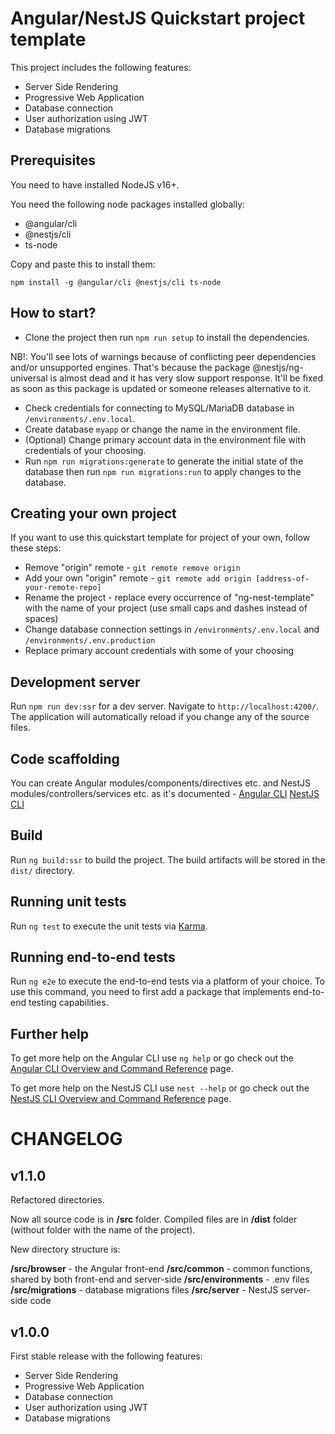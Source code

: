# Angular/NestJS Quickstart project template

This project includes the following features:
- Server Side Rendering
- Progressive Web Application
- Database connection
- User authorization using JWT
- Database migrations


## Prerequisites

You need to have installed NodeJS v16+.

You need the following node packages installed globally:

- @angular/cli
- @nestjs/cli
- ts-node

Copy and paste this to install them:

`npm install -g @angular/cli @nestjs/cli ts-node`


## How to start?

- Clone the project then run `npm run setup` to install the dependencies.

NB!: You'll see lots of warnings because of conflicting peer dependencies and/or unsupported engines. That's because the package @nestjs/ng-universal is almost dead and it has very slow support response. It'll be fixed as soon as this package is updated or someone releases alternative to it.

- Check credentials for connecting to MySQL/MariaDB database in `/environments/.env.local`.
- Create database `myapp` or change the name in the environment file.
- (Optional) Change primary account data in the environment file with credentials of your choosing.
- Run `npm run migrations:generate` to generate the initial state of the database then run `npm run migrations:run` to apply changes to the database.


## Creating your own project

If you want to use this quickstart template for project of your own, follow these steps:

- Remove "origin" remote - `git remote remove origin`
- Add your own "origin" remote - `git remote add origin [address-of-your-remote-repo]`
- Rename the project - replace every occurrence of "ng-nest-template" with the name of your project (use small caps and dashes instead of spaces)
- Change database connection settings in `/environments/.env.local` and `/environments/.env.production`
- Replace primary account credentials with some of your choosing


## Development server

Run `npm run dev:ssr` for a dev server. Navigate to `http://localhost:4200/`. The application will automatically reload if you change any of the source files. 


## Code scaffolding

You can create Angular modules/components/directives etc. and NestJS modules/controllers/services etc. as it's documented - [Angular CLI](https://angular.io/cli) [NestJS CLI](https://docs.nestjs.com/)

## Build

Run `ng build:ssr` to build the project. The build artifacts will be stored in the `dist/` directory.

## Running unit tests

Run `ng test` to execute the unit tests via [Karma](https://karma-runner.github.io).

## Running end-to-end tests

Run `ng e2e` to execute the end-to-end tests via a platform of your choice. To use this command, you need to first add a package that implements end-to-end testing capabilities.

## Further help

To get more help on the Angular CLI use `ng help` or go check out the [Angular CLI Overview and Command Reference](https://angular.io/cli) page.

To get more help on the NestJS CLI use `nest --help` or go check out the [NestJS CLI Overview and Command Reference](https://docs.nestjs.com/cli/overview) page.


# CHANGELOG

## v1.1.0
Refactored directories.

Now all source code is in **/src** folder. Compiled files are in **/dist** folder (without folder with the name of the project).

New directory structure is:

**/src/browser** - the Angular front-end
**/src/common** - common functions, shared by both front-end and server-side
**/src/environments** - .env files
**/src/migrations** - database migrations files
**/src/server** - NestJS server-side code

## v1.0.0
First stable release with the following features:
- Server Side Rendering
- Progressive Web Application
- Database connection
- User authorization using JWT
- Database migrations
